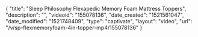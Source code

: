 {
    "title": "Sleep Philosophy Flexapedic Memory Foam Mattress Toppers",
    "description": "",
    "videoid": "155078136",
    "date_created": "1521561047",
    "date_modified": "1521748409",
    "type": "captivate",
    "layout": "video",
    "url": "\/v\/sp-flexmemoryfoam-4in-topper-mp4\/155078136"
}